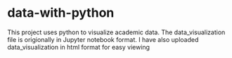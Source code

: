 # data-with-python
This project uses python to visualize academic data.
The data_visualization file is origionally in Jupyter notebook format.
I have also uploaded data_visualization in html format for easy viewing

